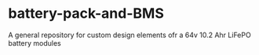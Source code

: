 # battery-pack-and-BMS
A general repository for custom design elements ofr a 64v 10.2 Ahr LiFePO battery modules
